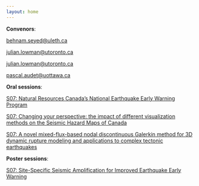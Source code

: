 ```yaml
---
layout: home
---
```



**Convenors**:

<a href="mailto:behnam.seyed@uleth.ca">behnam.seyed@uleth.ca</a>

<a href="mailto:julian.lowman@utoronto.ca">julian.lowman@utoronto.ca</a>

<a href="mailto:julian.lowman@utoronto.ca">julian.lowman@utoronto.ca</a>

<a href="mailto:pascal.audet@uottawa.ca">pascal.audet@uottawa.ca</a>

**Oral sessions**:

[S07: Natural Resources Canada’s National Earthquake Early Warning Program](S07_Perry_NaturalR)

[S07: Changing your perspective: the impact of different visualization methods on the Seismic Hazard Maps of Canada](S07_Yin00_Changing)

[S07: A novel mixed-flux-based nodal discontinuous Galerkin method for 3D dynamic rupture modeling and applications to complex tectonic earthquakes](S07_Zhang_Anovelmi)

**Poster sessions**:

[S07: Site-Specific Seismic Amplification for Improved Earthquake Early Warning](S07_Pietr_SiteSpec)

